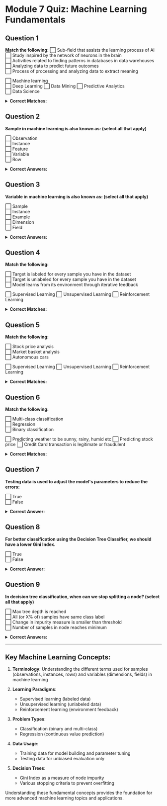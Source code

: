 # Module 7 Quiz: Machine Learning Fundamentals

## Question 1
**Match the following:**
⬜ Sub-field that assists the learning process of AI  
⬜ Study inspired by the network of neurons in the brain  
⬜ Activities related to finding patterns in databases in data warehouses  
⬜ Analyzing data to predict future outcomes  
⬜ Process of processing and analyzing data to extract meaning  

⬜ Machine learning  
⬜ Deep Learning 
⬜ Data Mining 
⬜ Predictive Analytics  
⬜ Data Science 
<details>
<summary><strong>Correct Matches:</strong></summary>

✅ Machine learning → Sub-field that assists the learning process of AI  
✅ Deep Learning → Study inspired by the network of neurons in the brain  
✅ Data Mining → Activities related to finding patterns in databases in data warehouses  
✅ Predictive Analytics → Analyzing data to predict future outcomes  
✅ Data Science → Process of processing and analyzing data to extract meaning  

<strong>Explanation:</strong>
These matches correctly identify the key focus of each field:
- Machine learning is indeed a subset of AI focused on algorithms that can learn from data
- Deep learning is specifically inspired by neural networks in the human brain
- Data mining focuses on discovering patterns in large datasets, often in data warehouses
- Predictive analytics uses historical data to make predictions about future events
- Data science encompasses the entire process of working with data to extract insights
</details>

## Question 2
**Sample in machine learning is also known as: (select all that apply)**

⬜ Observation  
⬜ Instance  
⬜ Feature  
⬜ Variable  
⬜ Row  

<details>
<summary><strong>Correct Answers:</strong></summary>

✅ Observation  
✅ Instance  
⬜ Feature  
⬜ Variable  
✅ Row  

<strong>Explanation:</strong>
In machine learning terminology, a sample (one complete data point) is also commonly referred to as:
- An observation (from statistical terminology)
- An instance (common in ML literature)
- A row (when data is organized in tabular format)

Features and variables, on the other hand, refer to the individual attributes or columns in the dataset, not the complete data points.
</details>

## Question 3
**Variable in machine learning is also known as: (select all that apply)**

⬜ Sample  
⬜ Instance  
⬜ Example  
⬜ Dimension  
⬜ Field  

<details>
<summary><strong>Correct Answers:</strong></summary>

⬜ Sample  
⬜ Instance  
⬜ Example  
✅ Dimension  
✅ Field  

<strong>Explanation:</strong>
In machine learning, a variable (one attribute of the data) is also commonly referred to as:
- A dimension (especially in discussions about dimensionality)
- A field (particularly in database terminology)

Samples, instances, and examples all refer to complete data points (rows), not individual attributes.
</details>

## Question 4
**Match the following:**

⬜ Target is labeled for every sample you have in the dataset  
⬜ Target is unlabeled for every sample you have in the dataset  
⬜ Model learns from its environment through iterative feedback  

⬜ Supervised Learning 
⬜ Unsupervised Learning 
⬜ Reinforcement Learning 

<details>
<summary><strong>Correct Matches:</strong></summary>

✅ Supervised Learning → Target is labeled for every sample you have in the dataset  
✅ Unsupervised Learning → Target is unlabeled for every sample you have in the dataset  
✅ Reinforcement Learning → Model learns from its environment through iterative feedback  

<strong>Explanation:</strong>
These matches correctly describe the three main paradigms in machine learning:
- Supervised learning works with labeled data where the target outcome is known
- Unsupervised learning works with unlabeled data to find patterns without predefined targets
- Reinforcement learning involves an agent learning optimal actions through trial and error with feedback from its environment
</details>

## Question 5
**Match the following:**

⬜ Stock price analysis  
⬜ Market basket analysis  
⬜ Autonomous cars  

⬜ Supervised Learning 
⬜ Unsupervised Learning 
⬜ Reinforcement Learning

<details>
<summary><strong>Correct Matches:</strong></summary>

✅ Supervised Learning → Stock price analysis  
✅ Unsupervised Learning → Market basket analysis  
✅ Reinforcement Learning → Autonomous cars  

<strong>Explanation:</strong>
These examples correctly match the learning paradigms:
- Stock price analysis typically uses supervised learning to predict future prices based on historical labeled data
- Market basket analysis uses unsupervised learning to discover patterns in customer purchasing behavior without predefined categories
- Autonomous cars often employ reinforcement learning to learn optimal driving behaviors through interaction with the environment
</details>

## Question 6
**Match the following:**

⬜ Multi-class classification  
⬜ Regression  
⬜ Binary classification  

⬜ Predicting weather to be sunny, rainy, humid etc 
⬜ Predicting stock price 
⬜ Credit Card transaction is legitimate or fraudulent 

<details>
<summary><strong>Correct Matches:</strong></summary>

✅ Predicting weather to be sunny, rainy, humid etc → Multi-class classification  
✅ Predicting stock price → Regression  
✅ Credit Card transaction is legitimate or fraudulent → Binary classification  

<strong>Explanation:</strong>
These matches correctly identify the type of machine learning problem:
- Weather prediction with multiple possible outcomes (sunny, rainy, etc.) is a multi-class classification problem
- Stock price prediction involves estimating a continuous numerical value, making it a regression problem
- Fraud detection with two possible outcomes (legitimate or fraudulent) is a binary classification problem
</details>

## Question 7
**Testing data is used to adjust the model's parameters to reduce the errors:**

⬜ True  
⬜ False  

<details>
<summary><strong>Correct Answer:</strong></summary>

⬜ True  
✅ False

<strong>Explanation:</strong>
This statement is false. Testing data should never be used to adjust model parameters. The purpose of testing data is to provide an unbiased evaluation of the final model's performance on unseen data. Using testing data to tune parameters would lead to overfitting and an unrealistic assessment of model performance. Training data (or a validation subset of it) should be used for parameter adjustment.
</details>

## Question 8
**For better classification using the Decision Tree Classifier, we should have a lower Gini Index.**

⬜ True  
⬜ False  

<details>
<summary><strong>Correct Answer:</strong></summary>

✅ True  
⬜ False

<strong>Explanation:</strong>
This statement is true. The Gini Index measures impurity or diversity in a node. A lower Gini Index indicates that a node contains samples predominantly from a single class, which is desirable for classification. When building decision trees, the algorithm aims to find splits that minimize the Gini Index, creating more homogeneous nodes that lead to better classification performance.
</details>

## Question 9
**In decision tree classification, when can we stop splitting a node? (select all that apply)**

⬜ Max tree depth is reached  
⬜ All (or X% of) samples have same class label  
⬜ Change in impurity measure is smaller than threshold  
⬜ Number of samples in node reaches minimum  

<details>
<summary><strong>Correct Answers:</strong></summary>

✅ Max tree depth is reached  
✅ All (or X% of) samples have same class label  
✅ Change in impurity measure is smaller than threshold  
✅ Number of samples in node reaches minimum  

<strong>Explanation:</strong>
All of these are valid stopping criteria (also called pre-pruning) for decision tree growth:
- Maximum tree depth prevents overly complex trees
- When all or most samples in a node have the same class, further splitting provides little benefit
- When a potential split would only marginally improve the impurity measure, it may not be worth the added complexity
- When a node contains very few samples, further splitting could lead to overfitting

These stopping criteria help control the complexity of the tree and prevent overfitting to the training data.
</details>

---

## Key Machine Learning Concepts:

1. **Terminology**: Understanding the different terms used for samples (observations, instances, rows) and variables (dimensions, fields) in machine learning

2. **Learning Paradigms**: 
   - Supervised learning (labeled data)
   - Unsupervised learning (unlabeled data)
   - Reinforcement learning (environment feedback)

3. **Problem Types**:
   - Classification (binary and multi-class)
   - Regression (continuous value prediction)

4. **Data Usage**:
   - Training data for model building and parameter tuning
   - Testing data for unbiased evaluation only

5. **Decision Trees**:
   - Gini Index as a measure of node impurity
   - Various stopping criteria to prevent overfitting

Understanding these fundamental concepts provides the foundation for more advanced machine learning topics and applications.